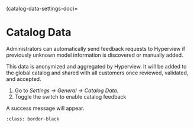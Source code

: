 (catalog-data-settings-doc)=

# Catalog Data

Administrators can automatically send feedback requests to Hyperview if previously unknown model information is discovered or manually added.

This data is anonymized and aggregated by Hyperview. It will be added to the global catalog and shared with all customers once reviewed, validated, and accepted.

1. Go to *Settings -> General -> Catalog Data*.
2. Toggle the switch to enable catalog feedback

A success message will appear.

```{image} /product/settings/media/catalog-data.png
:class: border-black
```
